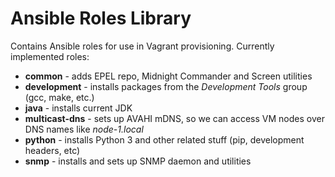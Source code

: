# Ansible Roles Library

Contains Ansible roles for use in Vagrant provisioning.
Currently implemented roles:
* **common** - adds EPEL repo, Midnight Commander and Screen utilities
* **development** - installs packages from the *Development Tools* group (gcc, make, etc.)
* **java** - installs current JDK
* **multicast-dns** - sets up AVAHI mDNS, so we can access VM nodes over DNS names like *node-1.local*
* **python** - installs Python 3 and other related stuff (pip, development headers, etc)
* **snmp** - installs and sets up SNMP daemon and utilities

  